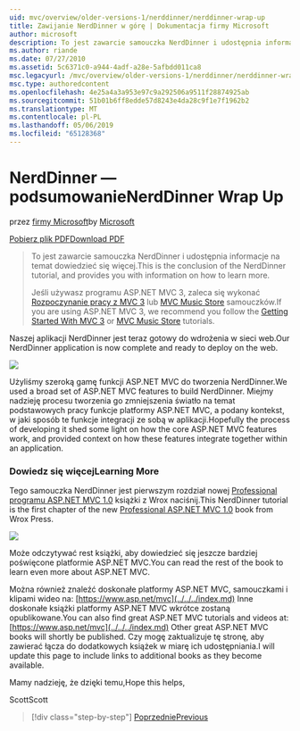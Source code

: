 ```yaml
---
uid: mvc/overview/older-versions-1/nerddinner/nerddinner-wrap-up
title: Zawijanie NerdDinner w górę | Dokumentacja firmy Microsoft
author: microsoft
description: To jest zawarcie samouczka NerdDinner i udostępnia informacje na temat dowiedzieć się więcej.
ms.author: riande
ms.date: 07/27/2010
ms.assetid: 5c6371c0-a944-4adf-a28e-5afbdd011ca8
msc.legacyurl: /mvc/overview/older-versions-1/nerddinner/nerddinner-wrap-up
msc.type: authoredcontent
ms.openlocfilehash: 4e25a4a3a953e97c9a292506a9511f28874925ab
ms.sourcegitcommit: 51b01b6ff8edde57d8243e4da28c9f1e7f1962b2
ms.translationtype: MT
ms.contentlocale: pl-PL
ms.lasthandoff: 05/06/2019
ms.locfileid: "65128368"
---
```

# <a name="nerddinner-wrap-up"></a><span data-ttu-id="064c9-103">NerdDinner — podsumowanie</span><span class="sxs-lookup"><span data-stu-id="064c9-103">NerdDinner Wrap Up</span></span>

<span data-ttu-id="064c9-104">przez [firmy Microsoft](https://github.com/microsoft)</span><span class="sxs-lookup"><span data-stu-id="064c9-104">by [Microsoft](https://github.com/microsoft)</span></span>

[<span data-ttu-id="064c9-105">Pobierz plik PDF</span><span class="sxs-lookup"><span data-stu-id="064c9-105">Download PDF</span></span>](http://aspnetmvcbook.s3.amazonaws.com/aspnetmvc-nerdinner_v1.pdf)

> <span data-ttu-id="064c9-106">To jest zawarcie samouczka NerdDinner i udostępnia informacje na temat dowiedzieć się więcej.</span><span class="sxs-lookup"><span data-stu-id="064c9-106">This is the conclusion of the NerdDinner tutorial, and provides you with information on how to learn more.</span></span>
> 
> <span data-ttu-id="064c9-107">Jeśli używasz programu ASP.NET MVC 3, zaleca się wykonać [Rozpoczynanie pracy z MVC 3](../../older-versions/getting-started-with-aspnet-mvc3/cs/intro-to-aspnet-mvc-3.md) lub [MVC Music Store](../../older-versions/mvc-music-store/mvc-music-store-part-1.md) samouczków.</span><span class="sxs-lookup"><span data-stu-id="064c9-107">If you are using ASP.NET MVC 3, we recommend you follow the [Getting Started With MVC 3](../../older-versions/getting-started-with-aspnet-mvc3/cs/intro-to-aspnet-mvc-3.md) or [MVC Music Store](../../older-versions/mvc-music-store/mvc-music-store-part-1.md) tutorials.</span></span>

<span data-ttu-id="064c9-108">Naszej aplikacji NerdDinner jest teraz gotowy do wdrożenia w sieci web.</span><span class="sxs-lookup"><span data-stu-id="064c9-108">Our NerdDinner application is now complete and ready to deploy on the web.</span></span>

![](nerddinner-wrap-up/_static/image1.png)

<span data-ttu-id="064c9-109">Użyliśmy szeroką gamę funkcji ASP.NET MVC do tworzenia NerdDinner.</span><span class="sxs-lookup"><span data-stu-id="064c9-109">We used a broad set of ASP.NET MVC features to build NerdDinner.</span></span> <span data-ttu-id="064c9-110">Miejmy nadzieję procesu tworzenia go zmniejszenia światło na temat podstawowych pracy funkcje platformy ASP.NET MVC, a podany kontekst, w jaki sposób te funkcje integracji ze sobą w aplikacji.</span><span class="sxs-lookup"><span data-stu-id="064c9-110">Hopefully the process of developing it shed some light on how the core ASP.NET MVC features work, and provided context on how these features integrate together within an application.</span></span>

### <a name="learning-more"></a><span data-ttu-id="064c9-111">Dowiedz się więcej</span><span class="sxs-lookup"><span data-stu-id="064c9-111">Learning More</span></span>

<span data-ttu-id="064c9-112">Tego samouczka NerdDinner jest pierwszym rozdział nowej [Professional programu ASP.NET MVC 1.0](https://www.amazon.com/gp/product/0470384611?ie=UTF8&amp;tag=scoblo04-20&amp;linkCode=xm2&amp;camp=1789&amp;creativeASIN=0470384611) książki z Wrox naciśnij.</span><span class="sxs-lookup"><span data-stu-id="064c9-112">This NerdDinner tutorial is the first chapter of the new [Professional ASP.NET MVC 1.0](https://www.amazon.com/gp/product/0470384611?ie=UTF8&amp;tag=scoblo04-20&amp;linkCode=xm2&amp;camp=1789&amp;creativeASIN=0470384611) book from Wrox Press.</span></span>

[![](https://mscblogs.blob.core.windows.net/media/scottgu/Media/bookcover1_6CAECF94.png)](https://www.amazon.com/gp/product/0470384611?ie=UTF8&amp;tag=scoblo04-20&amp;linkCode=xm2&amp;camp=1789&amp;creativeASIN=0470384611)

<span data-ttu-id="064c9-113">Może odczytywać rest książki, aby dowiedzieć się jeszcze bardziej poświęcone platformie ASP.NET MVC.</span><span class="sxs-lookup"><span data-stu-id="064c9-113">You can read the rest of the book to learn even more about ASP.NET MVC.</span></span>

<span data-ttu-id="064c9-114">Można również znaleźć doskonałe platformy ASP.NET MVC, samouczkami i klipami wideo na: [https://www.asp.net/mvc](../../../index.md) Inne doskonałe książki platformy ASP.NET MVC wkrótce zostaną opublikowane.</span><span class="sxs-lookup"><span data-stu-id="064c9-114">You can also find great ASP.NET MVC tutorials and videos at: [https://www.asp.net/mvc](../../../index.md) Other great ASP.NET MVC books will shortly be published.</span></span> <span data-ttu-id="064c9-115">Czy mogę zaktualizuje tę stronę, aby zawierać łącza do dodatkowych książek w miarę ich udostępniania.</span><span class="sxs-lookup"><span data-stu-id="064c9-115">I will update this page to include links to additional books as they become available.</span></span>

<span data-ttu-id="064c9-116">Mamy nadzieję, że dzięki temu,</span><span class="sxs-lookup"><span data-stu-id="064c9-116">Hope this helps,</span></span>

<span data-ttu-id="064c9-117">Scott</span><span class="sxs-lookup"><span data-stu-id="064c9-117">Scott</span></span>

> [!div class="step-by-step"]
> [<span data-ttu-id="064c9-118">Poprzednie</span><span class="sxs-lookup"><span data-stu-id="064c9-118">Previous</span></span>](enable-automated-unit-testing.md)
